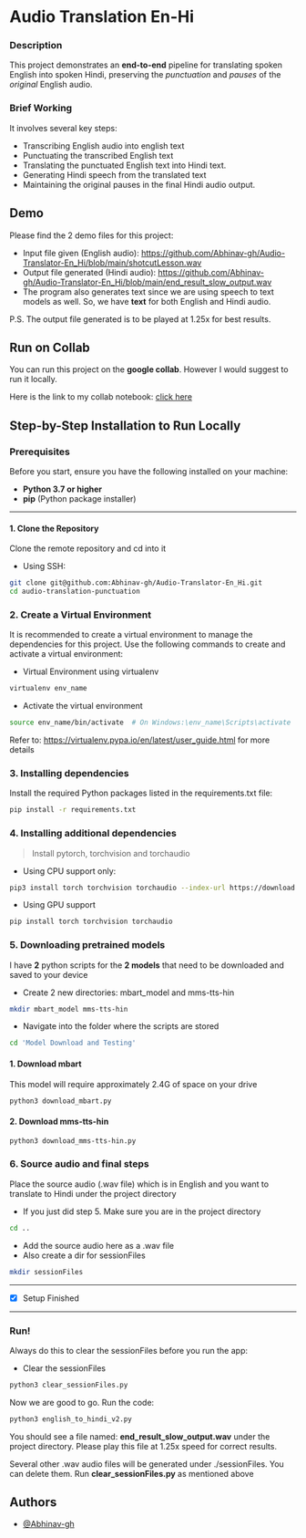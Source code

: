 
# Audio Translation En-Hi
### Description
This project demonstrates an **end-to-end** pipeline for translating spoken English into spoken Hindi, preserving the *punctuation* and *pauses* of the *original* English audio.


### Brief Working
It involves several key steps: 
- Transcribing English audio into english text
- Punctuating the transcribed English text
- Translating the punctuated English text into Hindi text.
- Generating Hindi speech from the translated text
- Maintaining the original pauses in the final Hindi audio output.

## Demo
Please find the 2 demo files for this project:
- Input file given (English audio): https://github.com/Abhinav-gh/Audio-Translator-En_Hi/blob/main/shotcutLesson.wav
- Output file generated (Hindi audio): https://github.com/Abhinav-gh/Audio-Translator-En_Hi/blob/main/end_result_slow_output.wav
- The program also generates text since we are using speech to text models as well. So, we have **text** for both English and Hindi audio.

P.S. The output file generated is to be played at 1.25x for best results.
## Run on Collab
You can run this project on the **google collab**. However I would suggest to run it locally. 

Here is the link to my collab notebook: [click here](https://colab.research.google.com/drive/1rNpAC9WeqaSOIHpL7TT1wh3ryJ4kutIq?usp=sharing)
## Step-by-Step Installation to Run Locally

### Prerequisites

Before you start, ensure you have the following installed on your machine:

- **Python 3.7 or higher**
- **pip** (Python package installer)
---

#### 1. Clone the Repository

Clone the remote repository and cd into it
- Using SSH:
```bash
git clone git@github.com:Abhinav-gh/Audio-Translator-En_Hi.git
cd audio-translation-punctuation
```

### 2. Create a Virtual Environment

It is recommended to create a virtual environment to manage the dependencies for this project. Use the following commands to create and activate a virtual environment:

- Virtual Environment using virtualenv
```bash
virtualenv env_name
```
- Activate the virtual environment
```bash
source env_name/bin/activate  # On Windows:\env_name\Scripts\activate

```
Refer to: https://virtualenv.pypa.io/en/latest/user_guide.html for more details

### 3. Installing dependencies
Install the required Python packages listed in the requirements.txt file:
```bash
pip install -r requirements.txt
```

### 4. Installing additional dependencies
> Install pytorch, torchvision and torchaudio
- Using CPU support only:
```bash
pip3 install torch torchvision torchaudio --index-url https://download.pytorch.org/whl/cpu

```
- Using GPU support 
```bash
pip install torch torchvision torchaudio
```

### 5. Downloading pretrained models
I have **2** python scripts for the **2 models** that need to be downloaded and saved to your device
- Create 2 new directories: mbart_model and mms-tts-hin

```bash
mkdir mbart_model mms-tts-hin
```
- Navigate into the folder where the  scripts are stored
```bash
cd 'Model Download and Testing'
```
#### 1. Download mbart
This model will require approximately 2.4G of space on your drive
```bash
python3 download_mbart.py
```
#### 2. Download mms-tts-hin
```bash
python3 download_mms-tts-hin.py
```

### 6. Source audio and final steps
Place the source audio (.wav file) which is in English and you want to translate to Hindi under the project directory

- If you just did step 5. Make sure you are in the project directory
```bash
cd ..
```
- Add the source audio here as a .wav file
- Also create a dir for sessionFiles
```bash
mkdir sessionFiles
```
---
- [x]  Setup Finished
---
### Run!
Always do this to clear the sessionFiles before you run the app:
- Clear the sessionFiles
```bash
python3 clear_sessionFiles.py
```

Now we are good to go. Run the code:
```bash
python3 english_to_hindi_v2.py
```

You should see a file named: **end_result_slow_output.wav** under the project directory. Please play this file at 1.25x speed for correct results.

Several other .wav audio files will be generated under ./sessionFiles. You can delete them. Run **clear_sessionFiles.py** as mentioned above


## Authors

- [@Abhinav-gh](https://www.github.com/Abhinav-gh)

